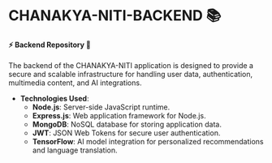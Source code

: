 # CHANAKYA-NITI-BACKEND 📚

#### :zap: Backend Repository 🔧

The backend of the CHANAKYA-NITI application is designed to provide a secure and scalable infrastructure for handling user data, authentication, multimedia content, and AI integrations.

- **Technologies Used**:
  - **Node.js**: Server-side JavaScript runtime.
  - **Express.js**: Web application framework for Node.js.
  - **MongoDB**: NoSQL database for storing application data.
  - **JWT**: JSON Web Tokens for secure user authentication.
  - **TensorFlow**: AI model integration for personalized recommendations and language translation.
